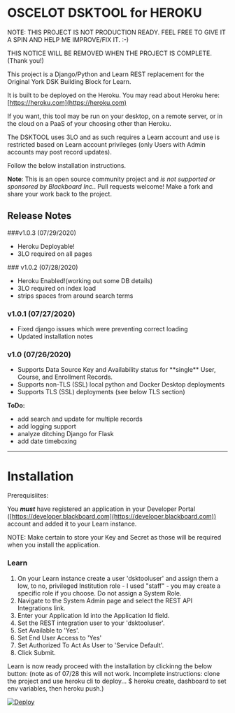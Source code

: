 # OSCELOT DSKTOOL for HEROKU

NOTE: THIS PROJECT IS NOT PRODUCTION READY. FEEL FREE TO GIVE IT A SPIN AND HELP ME IMPROVE/FIX IT. :-)

THIS NOTICE WILL BE REMOVED WHEN THE PROJECT IS COMPLETE. (Thank you!)

This project is a Django/Python and Learn REST replacement for the Original York DSK Building Block for Learn.

It is built to be deployed on the Heroku. You may read about Heroku here: [https://heroku.com](https://heroku.com) 


If you want, this tool may be run on your desktop, on a remote server, or in the cloud on a PaaS of your choosing other than Heroku.

The DSKTOOL uses 3LO and as such requires a Learn account and use is restricted based on Learn account privileges (only Users with Admin accounts may post record updates).

Follow the below installation instructions.

**Note**: This is an open source community project and *is not supported or sponsored by Blackboard Inc.*. Pull requests welcome! Make a fork and share your work back to the project.

## Release Notes
###v1.0.3 (07/29/2020)
<ul>
  <li>Heroku Deployable!</li>
  <li>3LO required on all pages</li>
</ul>### v1.0.2 (07/28/2020)
<ul>
  <li>Heroku Enabled!(working out some DB details)</li>
  <li>3LO required on index load</li>
  <li>strips spaces from around search terms</li>
</ul>

### v1.0.1 (07/27/2020)
<ul>
  <li> Fixed django issues which were preventing correct loading </li>
  <li> Updated installation notes</li>
</ul>


### v1.0 (07/26/2020)
<ul>
  <li> Supports Data Source Key and Availability status for **single** User, Course, and Enrollment Records. </li>
  <li> Supports non-TLS (SSL) local python and Docker Desktop deployments
  <li> Supports TLS (SSL) deployments (see below TLS section)
</ul>

**ToDo:**
  <ul>
    <li>add search and update for multiple records</li>
    <li>add logging support</li>
    <li>analyze ditching Django for Flask</li>
    <li>add date timeboxing</li>
  </ul>
<hr>

# Installation

Prerequisiites:

You ***must*** have registered an application in your Developer Portal ([https://developer.blackboard.com](https://developer.blackboard.com)) account and added it to your Learn instance. 

NOTE: Make certain to store your Key and Secret as those will be required when you install the application.

### Learn
1. On your Learn instance create a user 'dsktooluser' and assign them a low, to no, privileged Institution role - I used "staff" - you may create a specific role if you choose. Do not assign a System Role. 
2. Navigate to the System Admin page and select the REST API Integrations link.
3. Enter your Application Id into the Application Id field.
2. Set the REST integration user to your 'dsktooluser'.
1. Set Available to 'Yes'.
1. Set End User Access to 'Yes'
1. Set Authorized To Act As User to 'Service Default'.
2. Click Submit.

Learn is now ready proceed with the installation by clickinng the below button:
(note as of 07/28 this will not work. Incomplete instructions: clone the project and use heroku cli to deploy... $ heroku create, dashboard to set env variables, then heroku push.)

<a href="https://heroku.com/deploy">
  <img src="https://www.herokucdn.com/deploy/button.svg" alt="Deploy">
</a>

